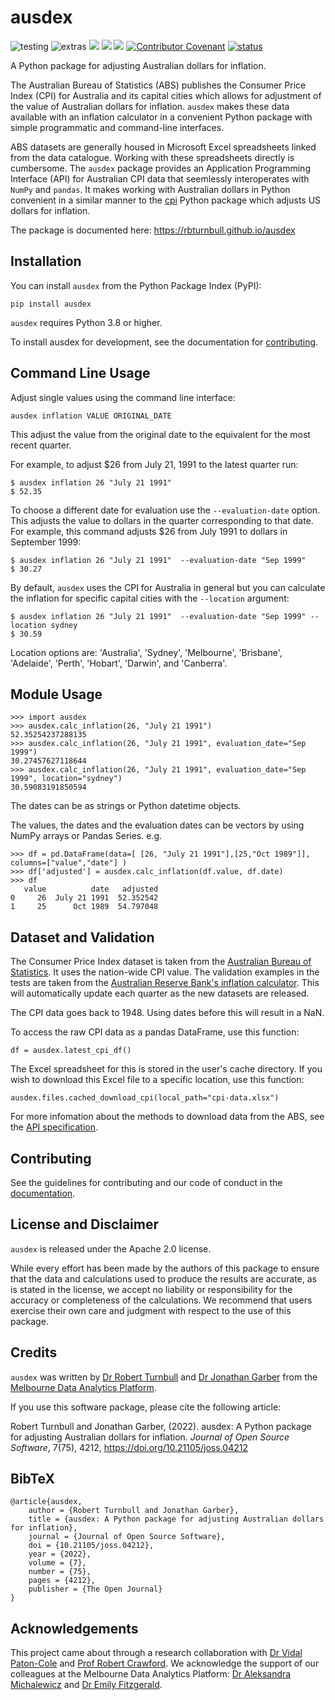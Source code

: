 # ausdex

![testing](https://github.com/rbturnbull/ausdex/actions/workflows/testing.yml/badge.svg)
![extras](https://github.com/rbturnbull/ausdex/actions/workflows/extras.yml/badge.svg)
[<img src="https://img.shields.io/endpoint?url=https://gist.githubusercontent.com/rbturnbull/49262550cc8b0fb671d46df58de213d4/raw/coverage-badge.json">](<https://rbturnbull.github.io/ausdex/coverage/>)
[<img src="https://github.com/rbturnbull/ausdex/actions/workflows/docs.yml/badge.svg">](<https://rbturnbull.github.io/ausdex/>)
[<img src="https://img.shields.io/badge/code%20style-black-000000.svg">](<https://github.com/psf/black>)
[![Contributor Covenant](https://img.shields.io/badge/Contributor%20Covenant-2.1-4baaaa.svg)](code_of_conduct.md)
[![status](https://joss.theoj.org/papers/817baa72d2b17b535af8f421a43404b0/status.svg)](https://joss.theoj.org/papers/817baa72d2b17b535af8f421a43404b0)

A Python package for adjusting Australian dollars for inflation.

The Australian Bureau of Statistics (ABS) publishes the Consumer Price Index (CPI) 
for Australia and its capital cities which allows for adjustment of the value of Australian dollars for inflation. 
`ausdex` makes these data available with an inflation calculator in a convenient Python package with simple programmatic and command-line interfaces.

ABS datasets are generally housed in Microsoft Excel spreadsheets linked from the data catalogue. Working with these spreadsheets directly is cumbersome. The `ausdex` package provides an Application Programming Interface (API) for Australian CPI data that seemlessly interoperates with `NumPy` and `pandas`. It makes working with Australian dollars in Python convenient in a similar manner to the [cpi](https://github.com/palewire/cpi) Python package which adjusts US dollars for inflation.

The package is documented here: https://rbturnbull.github.io/ausdex

## Installation

You can install `ausdex` from the Python Package Index (PyPI):

```
pip install ausdex
```

`ausdex` requires Python 3.8 or higher.

To install ausdex for development, see the documentation for [contributing](https://rbturnbull.github.io/ausdex/contributing.html).

## Command Line Usage

Adjust single values using the command line interface:
```
ausdex inflation VALUE ORIGINAL_DATE
```
This adjust the value from the original date to the equivalent for the most recent quarter.

For example, to adjust $26 from July 21, 1991 to the latest quarter run:
```
$ ausdex inflation 26 "July 21 1991" 
$ 52.35
```

To choose a different date for evaluation use the `--evaluation-date` option. This adjusts the value to dollars in the quarter corresponding to that date. For example, this command adjusts $26 from July 1991 to dollars in September 1999:
```
$ ausdex inflation 26 "July 21 1991"  --evaluation-date "Sep 1999"
$ 30.27
```

By default, `ausdex` uses the CPI for Australia in general but you can calculate the inflation for specific capital cities with the `--location` argument:
```
$ ausdex inflation 26 "July 21 1991"  --evaluation-date "Sep 1999" --location sydney
$ 30.59
```

Location options are: 'Australia', 'Sydney', 'Melbourne', 'Brisbane', 'Adelaide', 'Perth', 'Hobart', 'Darwin', and 'Canberra'.


## Module Usage

```
>>> import ausdex
>>> ausdex.calc_inflation(26, "July 21 1991")
52.35254237288135
>>> ausdex.calc_inflation(26, "July 21 1991", evaluation_date="Sep 1999")
30.27457627118644
>>> ausdex.calc_inflation(26, "July 21 1991", evaluation_date="Sep 1999", location="sydney")
30.59083191850594
```
The dates can be as strings or Python datetime objects.

The values, the dates and the evaluation dates can be vectors by using NumPy arrays or Pandas Series. e.g.
```
>>> df = pd.DataFrame(data=[ [26, "July 21 1991"],[25,"Oct 1989"]], columns=["value","date"] )
>>> df['adjusted'] = ausdex.calc_inflation(df.value, df.date)
>>> df
   value          date   adjusted
0     26  July 21 1991  52.352542
1     25      Oct 1989  54.797048
```

## Dataset and Validation

The Consumer Price Index dataset is taken from the [Australian Bureau of Statistics](https://www.abs.gov.au/statistics/economy/price-indexes-and-inflation/consumer-price-index-australia). It uses the nation-wide CPI value. The validation examples in the tests are taken from the [Australian Reserve Bank's inflation calculator](https://www.rba.gov.au/calculator/). This will automatically update each quarter as the new datasets are released.

The CPI data goes back to 1948. Using dates before this will result in a NaN.

To access the raw CPI data as a pandas DataFrame, use this function:
```
df = ausdex.latest_cpi_df()
```

The Excel spreadsheet for this is stored in the user's cache directory. 
If you wish to download this Excel file to a specific location, use this function:
```
ausdex.files.cached_download_cpi(local_path="cpi-data.xlsx")
```

For more infomation about the methods to download data from the ABS, see the [API specification](https://rbturnbull.github.io/ausdex/reference.html).

## Contributing

See the guidelines for contributing and our code of conduct in the [documentation](https://rbturnbull.github.io/ausdex/contributing.html).

## License and Disclaimer

`ausdex` is released under the Apache 2.0 license.

While every effort has been made by the authors of this package to ensure that the data and calculations used to produce the results are accurate, as is stated in the license, we accept no liability or responsibility for the accuracy or completeness of the calculations. 
We recommend that users exercise their own care and judgment with respect to the use of this package.
 
## Credits

`ausdex` was written by [Dr Robert Turnbull](https://findanexpert.unimelb.edu.au/profile/877006-robert-turnbull) and [Dr Jonathan Garber](https://findanexpert.unimelb.edu.au/profile/787135-jonathan-garber) from the [Melbourne Data Analytics Platform](https://mdap.unimelb.edu.au/).

If you use this software package, please cite the following article:
    
Robert Turnbull and Jonathan Garber, (2022). ausdex: A Python package for adjusting Australian dollars for inflation. *Journal of Open Source Software*, 7(75), 4212, https://doi.org/10.21105/joss.04212

## BibTeX

    @article{ausdex, 
        author = {Robert Turnbull and Jonathan Garber}, 
        title = {ausdex: A Python package for adjusting Australian dollars for inflation}, 
        journal = {Journal of Open Source Software},
        doi = {10.21105/joss.04212}, 
        year = {2022}, 
        volume = {7}, 
        number = {75}, 
        pages = {4212},
        publisher = {The Open Journal} 
    }

## Acknowledgements

This project came about through a research collaboration with [Dr Vidal Paton-Cole](https://findanexpert.unimelb.edu.au/profile/234417-vidal-paton-cole) and [Prof Robert Crawford](https://findanexpert.unimelb.edu.au/profile/174016-robert-crawford). We acknowledge the support of our colleagues at the Melbourne Data Analytics Platform: [Dr Aleksandra Michalewicz](https://findanexpert.unimelb.edu.au/profile/27349-aleks-michalewicz) and [Dr Emily Fitzgerald](https://findanexpert.unimelb.edu.au/profile/196181-emily-fitzgerald).
